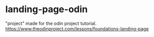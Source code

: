 # landing-page-odin

"project" made for the odin project tutorial. https://www.theodinproject.com/lessons/foundations-landing-page 
